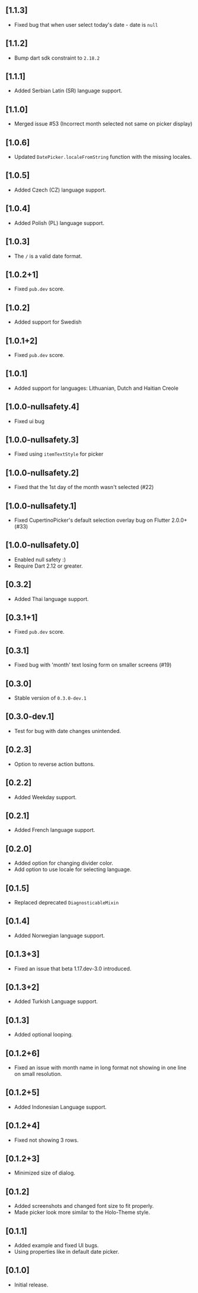 ## [1.1.3]
* Fixed bug that when user select today's date - date is `null`

## [1.1.2]
* Bump dart sdk constraint to `2.18.2`

## [1.1.1]
* Added Serbian Latin (SR) language support.

## [1.1.0]
* Merged issue #53 (Incorrect month selected not same on picker display)

## [1.0.6]
* Updated `DatePicker.localeFromString` function with the missing locales.

## [1.0.5]
* Added Czech (CZ) language support.

## [1.0.4]
* Added Polish (PL) language support.

## [1.0.3]
* The `/` is a valid date format.

## [1.0.2+1]
* Fixed `pub.dev` score.

## [1.0.2]
* Added support for Swedish

## [1.0.1+2]
* Fixed `pub.dev` score.

## [1.0.1]
* Added support for languages: Lithuanian, Dutch and Haitian Creole

## [1.0.0-nullsafety.4]
* Fixed ui bug

## [1.0.0-nullsafety.3]
* Fixed using `itemTextStyle` for picker

## [1.0.0-nullsafety.2]

* Fixed that the 1st day of the month wasn't selected (#22)

## [1.0.0-nullsafety.1]

* Fixed CupertinoPicker's default selection overlay bug on Flutter 2.0.0+ (#33)

## [1.0.0-nullsafety.0]

* Enabled null safety :)
* Require Dart 2.12 or greater.

## [0.3.2]
* Added Thai language support.

## [0.3.1+1]
* Fixed `pub.dev` score. 

## [0.3.1]
* Fixed bug with 'month' text losing form on smaller screens (#19) 

## [0.3.0]
* Stable version of `0.3.0-dev.1` 

## [0.3.0-dev.1]
* Test for bug with date changes unintended.

## [0.2.3]
* Option to reverse action buttons.

## [0.2.2]
* Added Weekday support.

## [0.2.1]
* Added French language support.

## [0.2.0]
* Added option for changing divider color.
* Add option to use locale for selecting language.

## [0.1.5]
* Replaced deprecated `DiagnosticableMixin`

## [0.1.4]
* Added Norwegian language support.

## [0.1.3+3]
* Fixed an issue that beta 1.17.dev-3.0 introduced.

## [0.1.3+2]
* Added Turkish Language support.

## [0.1.3]
* Added optional looping.

## [0.1.2+6]
* Fixed an issue with month name in long format not showing in one line on small resolution.

## [0.1.2+5]
* Added Indonesian Language support.

## [0.1.2+4]
* Fixed not showing 3 rows.

## [0.1.2+3]
* Minimized size of dialog.

## [0.1.2]

* Added screenshots and changed font size to fit properly.
* Made picker look more similar to the Holo-Theme style.

## [0.1.1]

* Added example and fixed UI bugs.
* Using properties like in default date picker.

## [0.1.0]

* Initial release.
